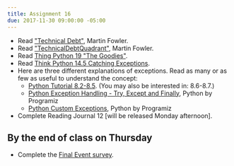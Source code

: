 ```yaml
---
title: Assignment 16
due: 2017-11-30 09:00:00 -05:00
---
```


* Read ["Technical Debt"](https://martinfowler.com/bliki/TechnicalDebt.html), Martin Fowler.
* Read ["TechnicalDebtQuadrant"](https://martinfowler.com/bliki/TechnicalDebtQuadrant.html), Martin Fowler.
* Read [Thing Python 19 "The Goodies"](http://greenteapress.com/thinkpython2/html/thinkpython2020.html).
* Read [Think Python 14.5 Catching Exceptions](http://greenteapress.com/thinkpython2/html/thinkpython2015.html#sec169).
* Here are three different explanations of exceptions. Read as many or as few as useful to understand the concept:
  * [Python Tutorial 8.2-8.5](https://docs.python.org/3/tutorial/errors.html#exceptions). (You may also be interested in: 8.6-8.7.)
  * [Python Exception Handling - Try, Except and Finally](https://www.programiz.com/python-programming/exception-handling), Python by Programiz
  * [Python Custom Exceptions](https://www.programiz.com/python-programming/user-defined-exception), Python by Programiz
* Complete Reading Journal 12 [will be released Monday afternoon].

## By the end of class on Thursday
* Complete the [Final Event survey](https://goo.gl/forms/IGfqZvK7RFw8Oj0K2).
